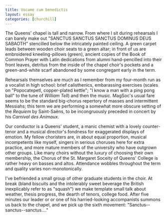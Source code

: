 ```yaml
---
title: Vocame cum benedictis
layout: essay
categories: [churchill]
---
```


The Queens' chapel is tall and narrow. From where I sit during rehearsals I can
barely make out "SANCTUS SANCTUS SANCTUS DOMINUS DEUS SABAOTH" stencilled below
the intricately painted ceiling. A green carpet leads between wooden choir seats
to a green altar; in front of us are embroidered kneeling-pillows (green), 
ancient copies of the Book of Common Prayer with Latin dedications from alumni
hand-pencilled into their front leaves, detritus from the inside of the chapel
choir's pockets and a green-and-white scarf abandoned by some congregant early
in the term.

Rehearsals themselves are much as I remember from my four-month run as a
vocalist in high school: brief calisthenics, embarassing exercises (scales on
"Popocatepetl, copper-plated kettle"; "I know a man with a ping pong ball" to
the tune of _William Tell_) and then the music. MagSoc's usual fare seems to be
the standard big-chorus repertory of masses and intermittent Messiahs; this term
we are performing a somewhat more obscure setting of the _Requiem_ by
Saint-Sa&euml;ns, to be incongruously preceded in concert by his _Carnival
des Animaux_.

Our conductor is a Queens' student, a manic chemist with a lovely counter-tenor
and a musical director's fondness for exaggerated displays of emotion. My fellow
choristers are, in about equal proportion, musical incompetents like myself,
singers in serious choruses here for extra practice, and more mature members of
the university who have outgrown other groups. Like many choirs without the
luxury of choosing their own membership, the Chorus of the St. Margaret Soceity
of Queens' College is rather heavy on basses and altos. Attendance wobbles
throughout the term and quality varies non-monotonically.

I've befriended a small group of other graduate students in the choir. At break
(bland biscuits and the intolerably sweet beverage the British inexplicably
refer to as "squash") we make template small talk about weather, thesis
progress, the dearth of tenors, college food. After five minutes our leader or
or one of his harried-looking accompanists summons us back to the chapel, and we
pick up the sixth movement: "Sanctus--sanctus--sanctus...."

